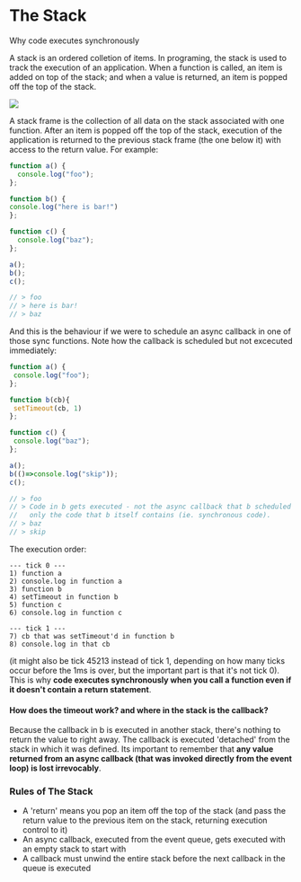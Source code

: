 # The Stack
Why code executes synchronously

A stack is an ordered colletion of items.
In programing, the stack is used to track the execution of an application. When a function is called, an item is added on top of the stack; and when a value is returned, an item is popped off the top of the stack.

![](http://i.imgur.com/0yoklCem.png)

A stack frame is the collection of all data on the stack associated with one function. After an item is popped off the top of the stack, execution of the application is returned to the previous stack frame (the one below it) with access to the return value. For example:

```javascript
function a() {
  console.log("foo");
};

function b() {
console.log("here is bar!")
};

function c() {
  console.log("baz");
};

a();
b();
c();

// > foo
// > here is bar!
// > baz

 ```

And this is the behaviour if we were to schedule an async callback in one of those sync functions. Note how the callback is scheduled but not excecuted immediately:

 ```javascript
 function a() {
  console.log("foo");
};

function b(cb){
  setTimeout(cb, 1)
};

function c() {
  console.log("baz");
};

a();
b(()=>console.log("skip"));
c();

// > foo
// > Code in b gets executed - not the async callback that b scheduled (console.log("skip")),
//   only the code that b itself contains (ie. synchronous code).
// > baz
// > skip

 ```

The execution order:
```
--- tick 0 ---
1) function a
2) console.log in function a
3) function b
4) setTimeout in function b
5) function c
6) console.log in function c

--- tick 1 ---
7) cb that was setTimeout'd in function b
8) console.log in that cb
```
(it might also be tick 45213 instead of tick 1, depending on how many ticks occur before the 1ms is over, but the important part is that it's not tick 0). This is why **code executes synchronously when you call a function even if it doesn't contain a return statement**.

#### How does the timeout work? and where in the stack is the callback?  
Because the callback in b is executed in another stack, there's nothing to return the value to right away. The callback is executed 'detached' from the stack in which it was defined. Its important to remember that **any value returned from an async callback (that was invoked directly from the event loop) is lost irrevocably**.

### Rules of The Stack
- A 'return' means you pop an item off the top of the stack (and pass the return value to the previous item on the stack, returning execution control to it)
- An async callback, executed from the event queue, gets executed with an empty stack to start with
- A callback must unwind the entire stack before the next callback in the queue is executed
